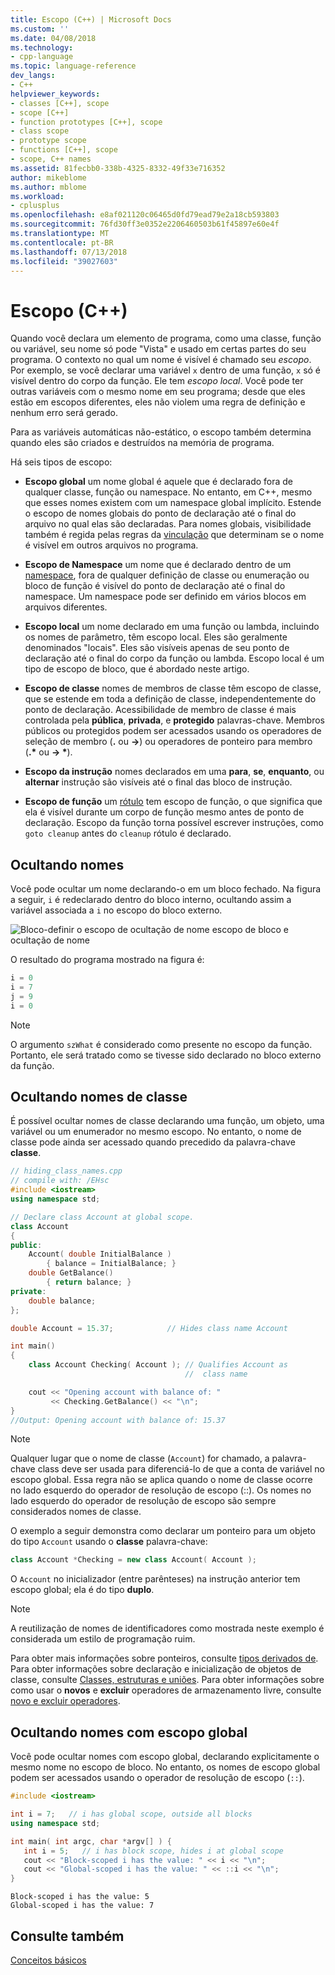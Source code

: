 ```yaml
---
title: Escopo (C++) | Microsoft Docs
ms.custom: ''
ms.date: 04/08/2018
ms.technology:
- cpp-language
ms.topic: language-reference
dev_langs:
- C++
helpviewer_keywords:
- classes [C++], scope
- scope [C++]
- function prototypes [C++], scope
- class scope
- prototype scope
- functions [C++], scope
- scope, C++ names
ms.assetid: 81fecbb0-338b-4325-8332-49f33e716352
author: mikeblome
ms.author: mblome
ms.workload:
- cplusplus
ms.openlocfilehash: e8af021120c06465d0fd79ead79e2a18cb593803
ms.sourcegitcommit: 76fd30ff3e0352e2206460503b61f45897e60e4f
ms.translationtype: MT
ms.contentlocale: pt-BR
ms.lasthandoff: 07/13/2018
ms.locfileid: "39027603"
---
```

# <a name="scope-c"></a>Escopo (C++)

Quando você declara um elemento de programa, como uma classe, função ou variável, seu nome só pode "Vista" e usado em certas partes do seu programa. O contexto no qual um nome é visível é chamado seu *escopo*. Por exemplo, se você declarar uma variável `x` dentro de uma função, `x` só é visível dentro do corpo da função. Ele tem *escopo local*. Você pode ter outras variáveis com o mesmo nome em seu programa; desde que eles estão em escopos diferentes, eles não violem uma regra de definição e nenhum erro será gerado.

Para as variáveis automáticas não-estático, o escopo também determina quando eles são criados e destruídos na memória de programa. 

Há seis tipos de escopo:

- **Escopo global** um nome global é aquele que é declarado fora de qualquer classe, função ou namespace. No entanto, em C++, mesmo que esses nomes existem com um namespace global implícito. Estende o escopo de nomes globais do ponto de declaração até o final do arquivo no qual elas são declaradas. Para nomes globais, visibilidade também é regida pelas regras da [vinculação](program-and-linkage-cpp.md) que determinam se o nome é visível em outros arquivos no programa.

- **Escopo de Namespace** um nome que é declarado dentro de um [namespace](namespaces-cpp.md), fora de qualquer definição de classe ou enumeração ou bloco de função é visível do ponto de declaração até o final do namespace. Um namespace pode ser definido em vários blocos em arquivos diferentes.

- **Escopo local** um nome declarado em uma função ou lambda, incluindo os nomes de parâmetro, têm escopo local. Eles são geralmente denominados "locais". Eles são visíveis apenas de seu ponto de declaração até o final do corpo da função ou lambda. Escopo local é um tipo de escopo de bloco, que é abordado neste artigo.

- **Escopo de classe** nomes de membros de classe têm escopo de classe, que se estende em toda a definição de classe, independentemente do ponto de declaração. Acessibilidade de membro de classe é mais controlada pela **pública**, **privada**, e **protegido** palavras-chave. Membros públicos ou protegidos podem ser acessados usando os operadores de seleção de membro (**.** ou **->**) ou operadores de ponteiro para membro (**.\***  ou **-> \***).

- **Escopo da instrução** nomes declarados em uma **para**, **se**, **enquanto**, ou **alternar** instrução são visíveis até o final das bloco de instrução.

- **Escopo de função** um [rótulo](labeled-statements.md) tem escopo de função, o que significa que ela é visível durante um corpo de função mesmo antes de ponto de declaração. Escopo da função torna possível escrever instruções, como `goto cleanup` antes do `cleanup` rótulo é declarado.

## <a name="hiding-names"></a>Ocultando nomes

Você pode ocultar um nome declarando-o em um bloco fechado. Na figura a seguir, `i` é redeclarado dentro do bloco interno, ocultando assim a variável associada a `i` no escopo do bloco externo.

 ![Bloco&#45;definir o escopo de ocultação de nome](../cpp/media/vc38sf1.png "vc38SF1") escopo de bloco e ocultação de nome

 O resultado do programa mostrado na figura é:

```cpp
i = 0
i = 7
j = 9
i = 0
```

> [!NOTE]
> O argumento `szWhat` é considerado como presente no escopo da função. Portanto, ele será tratado como se tivesse sido declarado no bloco externo da função.

## <a name="hiding-class-names"></a>Ocultando nomes de classe

 É possível ocultar nomes de classe declarando uma função, um objeto, uma variável ou um enumerador no mesmo escopo. No entanto, o nome de classe pode ainda ser acessado quando precedido da palavra-chave **classe**.

```cpp
// hiding_class_names.cpp
// compile with: /EHsc
#include <iostream>
using namespace std;

// Declare class Account at global scope.
class Account
{
public:
    Account( double InitialBalance )
        { balance = InitialBalance; }
    double GetBalance()
        { return balance; }
private:
    double balance;
};

double Account = 15.37;            // Hides class name Account

int main()
{
    class Account Checking( Account ); // Qualifies Account as 
                                       //  class name

    cout << "Opening account with balance of: "
         << Checking.GetBalance() << "\n";
}
//Output: Opening account with balance of: 15.37
```

> [!NOTE]
> Qualquer lugar que o nome de classe (`Account`) for chamado, a palavra-chave class deve ser usada para diferenciá-lo de que a conta de variável no escopo global. Essa regra não se aplica quando o nome de classe ocorre no lado esquerdo do operador de resolução de escopo (::). Os nomes no lado esquerdo do operador de resolução de escopo são sempre considerados nomes de classe.

 O exemplo a seguir demonstra como declarar um ponteiro para um objeto do tipo `Account` usando o **classe** palavra-chave:

```cpp
class Account *Checking = new class Account( Account );
```

 O `Account` no inicializador (entre parênteses) na instrução anterior tem escopo global; ela é do tipo **duplo**.

> [!NOTE]
> A reutilização de nomes de identificadores como mostrada neste exemplo é considerada um estilo de programação ruim.

 Para obter mais informações sobre ponteiros, consulte [tipos derivados de](http://msdn.microsoft.com/aa14183c-02fe-4d81-95fe-beddb0c01c7c). Para obter informações sobre declaração e inicialização de objetos de classe, consulte [Classes, estruturas e uniões](../cpp/classes-and-structs-cpp.md). Para obter informações sobre como usar o **novos** e **excluir** operadores de armazenamento livre, consulte [novo e excluir operadores](new-and-delete-operators.md).

## <a name="hiding-names-with-global-scope"></a>Ocultando nomes com escopo global

 Você pode ocultar nomes com escopo global, declarando explicitamente o mesmo nome no escopo de bloco. No entanto, os nomes de escopo global podem ser acessados usando o operador de resolução de escopo (`::`).

```cpp
#include <iostream>

int i = 7;   // i has global scope, outside all blocks
using namespace std;

int main( int argc, char *argv[] ) {
   int i = 5;   // i has block scope, hides i at global scope
   cout << "Block-scoped i has the value: " << i << "\n";
   cout << "Global-scoped i has the value: " << ::i << "\n";
}
```

```Output
Block-scoped i has the value: 5
Global-scoped i has the value: 7
```

## <a name="see-also"></a>Consulte também

 [Conceitos básicos](../cpp/basic-concepts-cpp.md)